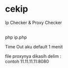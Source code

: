 # cekip
<p>Ip Checker &amp; Proxy Checker <p><br>
  php ip.php
  
<p> Time Out aku default 1 menit<p>
<p> file proxynya dikasih delim : <br> contoh 11.11.11.11:8080 <p>
